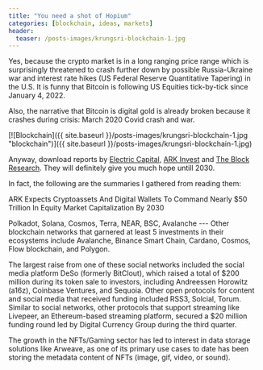 ```yaml
---
title: "You need a shot of Hopium"
categories: [blockchain, ideas, markets]
header:
  teaser: /posts-images/krungsri-blockchain-1.jpg
---
```


Yes, because the crypto market is in a long ranging price range which is surprisingly threatened to crash further down by possible Russia-Ukraine war and 
interest rate hikes (US Federal Reserve Quantitative Tapering) in the U.S. It is funny that Bitcoin is following US Equities tick-by-tick since January 4, 2022.

Also, the narrative that Bitcoin is digital gold is already broken because it crashes during crisis: March 2020 Covid crash and war. 

[![Blockchain]({{ site.baseurl }}/posts-images/krungsri-blockchain-1.jpg "blockchain")]({{ site.baseurl }}/posts-images/krungsri-blockchain-1.jpg)

Anyway, download reports by [Electric Capital](/posts-images/dev_report_2021_updated_012622.pdf), [ARK Invest](/posts-images/ARK_BigIdeas2022.pdf) and [The Block Research](/posts-images/The-Block-Research-2022-Digital-Asset-Outlook.v2.pdf). They will definitely give you much hope untill 2030.

In fact, the following are the summaries I gathered from reading them:

ARK Expects Cryptoassets And Digital Wallets To Command Nearly $50 Trillion In Equity Market Capitalization By 2030

Polkadot, Solana, Cosmos, Terra, NEAR, BSC, Avalanche --- Other blockchain networks that garnered at least 5 investments in their ecosystems include 
Avalanche, Binance Smart Chain, Cardano, Cosmos, Flow blockchain, and Polygon.

The largest raise from one of these social networks included the social media platform DeSo (formerly BitClout), which raised a total of $200 million 
during its token sale to investors, including Andreessen Horowitz (a16z), Coinbase Ventures, and Sequoia. Other open protocols for content and social 
media that received funding included RSS3, Solcial, Torum. Similar to social networks, other protocols that support streaming like Livepeer, an Ethereum-based 
streaming platform, secured a $20 million funding round led by Digital Currency Group during the third quarter.

The growth in the NFTs/Gaming sector has led to interest in data storage solutions like Arweave, as one of its primary use cases to date has been storing 
the metadata content of NFTs (image, gif, video, or sound).